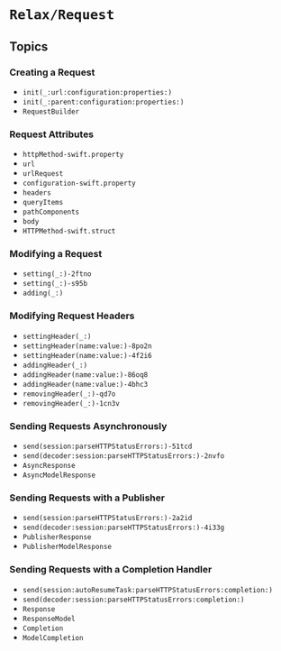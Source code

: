 # ``Relax/Request``

## Topics

### Creating a Request

- ``init(_:url:configuration:properties:)``
- ``init(_:parent:configuration:properties:)``
- ``RequestBuilder``

### Request Attributes

- ``httpMethod-swift.property``
- ``url``
- ``urlRequest``
- ``configuration-swift.property``
- ``headers``
- ``queryItems``
- ``pathComponents``
- ``body``
- ``HTTPMethod-swift.struct``

### Modifying a Request

- ``setting(_:)-2ftno``
- ``setting(_:)-s95b``
- ``adding(_:)``

### Modifying Request Headers

- ``settingHeader(_:)``
- ``settingHeader(name:value:)-8po2n``
- ``settingHeader(name:value:)-4f2i6``
- ``addingHeader(_:)``
- ``addingHeader(name:value:)-86oq8``
- ``addingHeader(name:value:)-4bhc3``
- ``removingHeader(_:)-qd7o``
- ``removingHeader(_:)-1cn3v``

### Sending Requests Asynchronously

- ``send(session:parseHTTPStatusErrors:)-51tcd``
- ``send(decoder:session:parseHTTPStatusErrors:)-2nvfo``
- ``AsyncResponse``
- ``AsyncModelResponse``

### Sending Requests with a Publisher

- ``send(session:parseHTTPStatusErrors:)-2a2id``
- ``send(decoder:session:parseHTTPStatusErrors:)-4i33g``
- ``PublisherResponse``
- ``PublisherModelResponse``

### Sending Requests with a Completion Handler

- ``send(session:autoResumeTask:parseHTTPStatusErrors:completion:)``
- ``send(decoder:session:parseHTTPStatusErrors:completion:)``
- ``Response``
- ``ResponseModel``
- ``Completion``
- ``ModelCompletion``
